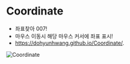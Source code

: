 # Coordinate

- 좌표찾아 007! <br>
- 마우스 이동시 해당 마우스 커서에 좌표 표시!<br>
- https://dohyunhwang.github.io/Coordinate/.

![Coordinate](https://user-images.githubusercontent.com/68048248/108492476-8e481580-72e8-11eb-8ce0-cd1376a212bb.gif '좌표찾아 007!')

